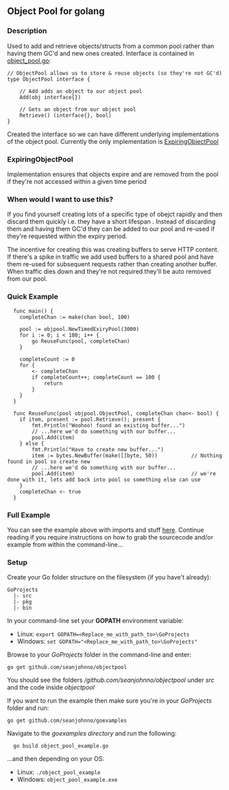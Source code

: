 ## Object Pool for golang

### Description

Used to add and retrieve objects/structs from a common pool rather than having them GC'd and new ones created. Interface is contained in [object_pool.go](https://github.com/seanjohnno/objectpool/blob/master/object_pool.go):

```
// ObjectPool allows us to store & reuse objects (so they're not GC'd)
type ObjectPool interface {

	// Add adds an object to our object pool
	Add(obj interface{})
	
	// Gets an object from our object pool
	Retrieve() (interface{}, bool)
}
```

Created the interface so we can have different underlying implementations of the object pool. Currently the only implementation is [ExpiringObjectPool](https://github.com/seanjohnno/objectpool/blob/master/expiring_obj_pool.go)

### ExpiringObjectPool

Implementation ensures that objects expire and are removed from the pool if they're not accessed within a given time period

### When would I want to use this?

If you find yourself creating lots of a specific type of obejct rapidly and then discard them quickly i.e. they have a short lifespan . Instead of discarding them and having them GC'd they can be added to our pool and re-used if they're requested within the expiry period.

The incentive for creating this was creating buffers to serve HTTP content. If there's a spike in traffic we add used buffers to a shared pool and have them re-used for subsequent requests rather than creating another buffer. When traffic dies down and they're not required they'll be auto removed from our pool. 

### Quick Example

```
  func main() {
  	completeChan := make(chan bool, 100)
  
  	pool := objpool.NewTimedExiryPool(3000)
  	for i := 0; i < 100; i++ {
  		go ReuseFunc(pool, completeChan)
  	}
  
  	completeCount := 0
  	for {
  		<- completeChan
  		if completeCount++; completeCount == 100 {
  			return
  		}
  	}
  }
  
  func ReuseFunc(pool objpool.ObjectPool, completeChan chan<- bool) {
  	if item, present := pool.Retrieve(); present {
  		fmt.Println("Woohoo! found an existing buffer...")
  		// ...here we'd do something with our buffer...
  		pool.Add(item)
  	} else {
  		fmt.Println("Have to create new buffer...")
  		item := bytes.NewBuffer(make([]byte, 50))			// Nothing found in pool so create new
  		// ...here we'd do something with our buffer...
  		pool.Add(item)										// we're done with it, lets add back into pool so something else can use
  	}
  	completeChan <- true
  }
```

### Full Example

You can see the example above with imports and stuff [here](https://github.com/seanjohnno/goexamples/blob/master/object_pool_example.go). Continue reading if you require instructions on how to grab the sourcecode and/or example from within the command-line...

### Setup

Create your Go folder structure on the filesystem (if you have't already):

```
GoProjects
  |- src
  |- pkg
  |- bin
```
In your command-line set your **GOPATH** environment variable:

* Linux: `export GOPATH=<Replace_me_with_path_to>\GoProjects`
* Windows: `set GOPATH="<Replace_me_with_path_to>\GoProjects"`

Browse to your *GoProjects* folder in the command-line and enter:

  `go get github.com/seanjohnno/objectpool`

You should see the folders */github.com/seanjohnno/objectpool* under *src* and the code inside *objectpool*

If you want to run the example then make sure you're in your *GoProjects* folder and run:

  `go get github.com/seanjohnno/goexamples`

Navigate to the *goexamples directory* and run the following:

```
  go build object_pool_example.go
```

...and then depending on your OS:

* Linux: `./object_pool_example`
* Windows: `object_pool_example.exe`
  




